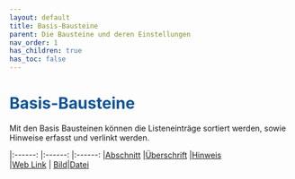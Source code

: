 ```yaml
---
layout: default
title: Basis-Bausteine
parent: Die Bausteine und deren Einstellungen
nav_order: 1
has_children: true
has_toc: false
---
```


# <span style="color:#0b5394">**Basis-Bausteine**</span>

Mit den Basis Bausteinen können die Listeneinträge sortiert werden, sowie Hinweise erfasst und verlinkt werden.

|:------:       |:------:               |:------:
|[Abschnitt](/docs/record-spec-settings/grand-childs-base/section.html)   |[Überschrift](/docs/record-spec-settings/grand-childs-base/heading.html)    |[Hinweis](/docs/record-spec-settings/grand-childs-base/hint.html)                
|[Web Link](/docs/record-spec-settings/grand-childs-base/web-link.html) | [Bild](/docs/record-spec-settings/grand-childs-base/image.html)|[Datei](/docs/record-spec-settings/grand-childs-base/file.html) 
